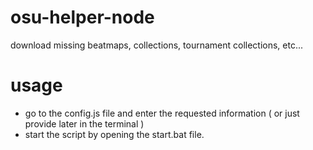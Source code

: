 # osu-helper-node

download missing beatmaps, collections, tournament collections, etc...

# usage
- go to the config.js file and enter the requested information ( or just provide later in the terminal )
- start the script by opening the start.bat file.
